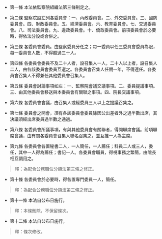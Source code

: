 * 第一條 本法依監察院組織法第三條制定之。

* 第二條 監察院設左列各委員會：一、內政委員會。二、外交委員會。三、國防委員會。四、財政委員會。五、經濟委員會。六、教育委員會。七、交通委員會。八、司法委員會。九、邊政委員會。十、僑政委員會。前項委員會於必要時，得依法分設或合併之。

* 第三條 各委員會委員。由監察委員分任之；每一委員以任三委員會委員為限，每一委員會人數，不得超過三十人。

* 第四條 各委員會委員不及二十人者，設召集人一人，二十人以上者，設召集人二人，由各該委員會委員互選之。各委員會召集人任期一年，不得連任。各委員會召集人不得兼任其他委員會召集人。

* 第五條 委員會討論事項如左：一、監察院會議交議事項。二、委員提議事項。三、由其他委員會移送與本委員會有關聯之事項。四、院長交議事項。

* 第六條 各委員會會議，由召集人或經委員三人以上之提議召集之。

* 第七條 委員會之開會，須有各該委員會委員除因公出差者外之過半數出席，其決議須經出席委員過半數之通過。

* 第八條 各委員會所議事項，有與其他委員會有關聯者，得開聯席會議。前項聯席會議，由有關各委員會召集人聯名召集之，並互推一人為主席。

* 第九條 各委員會各置秘書二人，一人簡任，一人薦任；科員二人或三人，委任，其中一人得為薦任；書記一人。各委員會職員，得視事務之繁簡，由院長相互調用之。

> 釋：為配合公務職位分類法第三條之修正。

* 第十條 各委員會於必要時，得各置專門委員一人，簡任。

> 釋：為配合公務職位分類法第三條之修正。

* 第十一條 本法自公布日施行。

> 釋：本條刪除，不保留條次。

* 第十二條 本法自公布日施行。

> 釋：條次修改。

